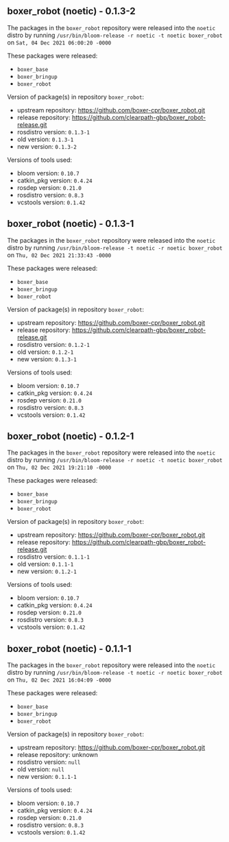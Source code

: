## boxer_robot (noetic) - 0.1.3-2

The packages in the `boxer_robot` repository were released into the `noetic` distro by running `/usr/bin/bloom-release -r noetic -t noetic boxer_robot` on `Sat, 04 Dec 2021 06:00:20 -0000`

These packages were released:
- `boxer_base`
- `boxer_bringup`
- `boxer_robot`

Version of package(s) in repository `boxer_robot`:

- upstream repository: https://github.com/boxer-cpr/boxer_robot.git
- release repository: https://github.com/clearpath-gbp/boxer_robot-release.git
- rosdistro version: `0.1.3-1`
- old version: `0.1.3-1`
- new version: `0.1.3-2`

Versions of tools used:

- bloom version: `0.10.7`
- catkin_pkg version: `0.4.24`
- rosdep version: `0.21.0`
- rosdistro version: `0.8.3`
- vcstools version: `0.1.42`


## boxer_robot (noetic) - 0.1.3-1

The packages in the `boxer_robot` repository were released into the `noetic` distro by running `/usr/bin/bloom-release -t noetic -r noetic boxer_robot` on `Thu, 02 Dec 2021 21:33:43 -0000`

These packages were released:
- `boxer_base`
- `boxer_bringup`
- `boxer_robot`

Version of package(s) in repository `boxer_robot`:

- upstream repository: https://github.com/boxer-cpr/boxer_robot.git
- release repository: https://github.com/clearpath-gbp/boxer_robot-release.git
- rosdistro version: `0.1.2-1`
- old version: `0.1.2-1`
- new version: `0.1.3-1`

Versions of tools used:

- bloom version: `0.10.7`
- catkin_pkg version: `0.4.24`
- rosdep version: `0.21.0`
- rosdistro version: `0.8.3`
- vcstools version: `0.1.42`


## boxer_robot (noetic) - 0.1.2-1

The packages in the `boxer_robot` repository were released into the `noetic` distro by running `/usr/bin/bloom-release -r noetic -t noetic boxer_robot` on `Thu, 02 Dec 2021 19:21:10 -0000`

These packages were released:
- `boxer_base`
- `boxer_bringup`
- `boxer_robot`

Version of package(s) in repository `boxer_robot`:

- upstream repository: https://github.com/boxer-cpr/boxer_robot.git
- release repository: https://github.com/clearpath-gbp/boxer_robot-release.git
- rosdistro version: `0.1.1-1`
- old version: `0.1.1-1`
- new version: `0.1.2-1`

Versions of tools used:

- bloom version: `0.10.7`
- catkin_pkg version: `0.4.24`
- rosdep version: `0.21.0`
- rosdistro version: `0.8.3`
- vcstools version: `0.1.42`


## boxer_robot (noetic) - 0.1.1-1

The packages in the `boxer_robot` repository were released into the `noetic` distro by running `/usr/bin/bloom-release -t noetic -r noetic boxer_robot` on `Thu, 02 Dec 2021 16:04:09 -0000`

These packages were released:
- `boxer_base`
- `boxer_bringup`
- `boxer_robot`

Version of package(s) in repository `boxer_robot`:

- upstream repository: https://github.com/boxer-cpr/boxer_robot.git
- release repository: unknown
- rosdistro version: `null`
- old version: `null`
- new version: `0.1.1-1`

Versions of tools used:

- bloom version: `0.10.7`
- catkin_pkg version: `0.4.24`
- rosdep version: `0.21.0`
- rosdistro version: `0.8.3`
- vcstools version: `0.1.42`


